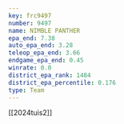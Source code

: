 ```yaml
---
key: frc9497
number: 9497
name: NIMBLE PANTHER
epa_end: 7.38
auto_epa_end: 3.28
teleop_epa_end: 3.66
endgame_epa_end: 0.45
winrate: 0.0
district_epa_rank: 1484
district_epa_percentile: 0.176
type: Team
---
```

[[2024tuis2]]
